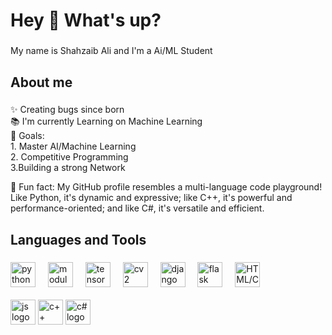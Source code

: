 

<!--
**Gamer997/Gamer997** is a ✨ _special_ ✨ repository because its `README.md` (this file) appears on your GitHub profile.

Here are some ideas to get you started:

- 🔭 I’m currently working on ...
- 🌱 I’m currently learning ...
- 👯 I’m looking to collaborate on ...
- 🤔 I’m looking for help with ...
- 💬 Ask me about ...
- 📫 How to reach me: ...
- 😄 Pronouns: ...
- ⚡ Fun fact: ...
-->
<h1 align="left">Hey 👋 What's up?</h1>

###

<p align="left">My name is Shahzaib Ali and I'm a Ai/ML Student </p>

###

<h2 align="left">About me</h2>

###

<p align="left">✨ Creating bugs since born<br>📚 I'm currently Learning on Machine Learning<br>🎯 Goals: <br>1. Master AI/Machine Learning <br> 2. Competitive Programming<br> 3.Building a strong Network<br></p>🎲 Fun fact: My GitHub profile resembles a multi-language code playground! Like Python, it's dynamic and expressive; like C++, it's powerful and performance-oriented; and like C#, it's versatile and efficient.</p>

###

<h2 align="left">Languages and Tools</h2>

###





<div align="left">
  <img src="https://github.com/Gamer997/Gamer997/assets/98121819/2d5cf34b-8e4d-49c4-866a-e8b25ec7ddd3" height="40" alt="python logo"  />
  <img width="12" />
  <img src="https://github.com/Gamer997/Gamer997/assets/98121819/e6ea6f9e-1ec5-4c17-b6fb-d78d8d35e583" height="40" alt="modules python logo"  />
  <img width="12" />




  <img src="https://github.com/Gamer997/Gamer997/assets/98121819/47b13f73-b67c-4084-8969-6ea2ee2acd6e" height="40" alt="tensorFlow logo"  />
  <img width="12" />
  <img src="https://github.com/Gamer997/Gamer997/assets/98121819/6891f25c-0a6c-4fb5-9c2a-f7b58b838b0e" height="40" alt="cv2"  />
  <img width="12" />



  <img src="https://github.com/Gamer997/Gamer997/assets/98121819/225f0cb9-d6ed-4f50-aa1a-b455dfb37a76" height="40" alt="django logo"  />
  <img width="12" />
  <img src="https://github.com/Gamer997/Gamer997/assets/98121819/a8aa8efb-0103-45af-8cbb-554add79bb14" height="40" alt="flask logo"  />
  <img width="12" />

  <img src="https://github.com/Gamer997/Gamer997/assets/98121819/4574e09f-8b50-4d8a-ba69-028851ff5aed" height="40" alt="HTML/CSS logo"  />
</div>
<br>



  <img src="https://github.com/Gamer997/Gamer997/assets/98121819/2f79dd7e-b300-4659-be7b-862e7d7923c8" height="40" alt="js logo"  />
</div>
  <img src="https://github.com/Gamer997/Gamer997/assets/98121819/33a661a0-5ba5-4c21-b37b-451b97ee6f53" height="40" alt="c++ logo"  />
</div>

  <img src="https://github.com/Gamer997/Gamer997/assets/98121819/7a341d53-5123-4c0d-8ef0-11ef13c8caed" height="40" alt="c# logo"  />
</div>
